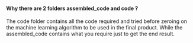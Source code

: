 ####  Why there are 2 folders assembled_code and code ?
The code folder contains all the code required and tried before zeroing on the machine learning algorithm to be used in the final product. While the assembled_code contains what you require just to get the end result.
